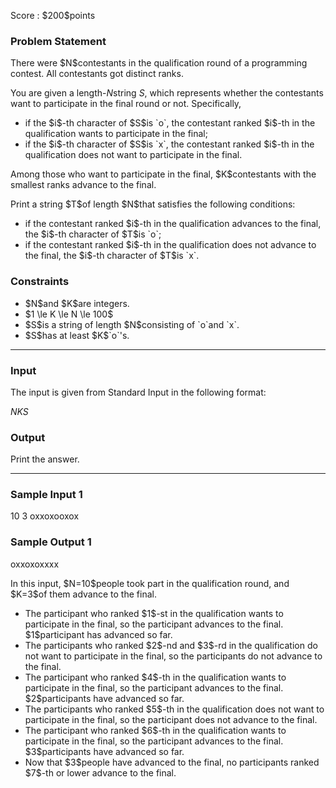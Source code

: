 
<div>

<span>

<span>

<p>
Score : $200$points
</p>

<div>

<section>

### **Problem Statement**

<p>
There were $N$contestants in the qualification round of a programming contest.  All contestants got distinct ranks. 

You are given a length-$N$string $S$, which represents whether the contestants want to participate in the final round or not.  Specifically,
</p>

<ul>

<li>
if the $i$-th character of $S$is `o`, the contestant ranked $i$-th in the qualification wants to participate in the final;
</li>

<li>
if the $i$-th character of $S$is `x`, the contestant ranked $i$-th in the qualification does not want to participate in the final.
</li>

</ul>

<p>
Among those who want to participate in the final, $K$contestants with the smallest ranks advance to the final.
</p>

<p>
Print a string $T$of length $N$that satisfies the following conditions:
</p>

<ul>

<li>
if the contestant ranked $i$-th in the qualification advances to the final, the $i$-th character of $T$is `o`;
</li>

<li>
if the contestant ranked $i$-th in the qualification does not advance to the final, the $i$-th character of $T$is `x`.
</li>

</ul>

</section>

</div>

<div>

<section>

### **Constraints**

<ul>

<li>
$N$and $K$are integers.
</li>

<li>
$1 \le K \le N \le 100$
</li>

<li>
$S$is a string of length $N$consisting of `o`and `x`.
</li>

<li>
$S$has at least $K$`o`'s.
</li>

</ul>

</section>

</div>

---

<div>

<div>

<section>

### **Input**

<p>
The input is given from Standard Input in the following format:
</p>

<div>

$N$$K$$S$
</div>

</section>

</div>

<div>

<section>

### **Output**

<p>
Print the answer.
</p>

</section>

</div>

</div>

---

<div>

<section>

### **Sample Input 1**

<div>

10 3
oxxoxooxox

</div>

</section>

</div>

<div>

<section>

### **Sample Output 1**

<div>

oxxoxoxxxx

</div>

<p>
In this input, $N=10$people took part in the qualification round, and $K=3$of them advance to the final.
</p>

<ul>

<li>
The participant who ranked $1$-st in the qualification wants to participate in the final, so the participant advances to the final.  $1$participant has advanced so far.
</li>

<li>
The participants who ranked $2$-nd and $3$-rd in the qualification do not want to participate in the final, so the participants do not advance to the final.
</li>

<li>
The participant who ranked $4$-th in the qualification wants to participate in the final, so the participant advances to the final.  $2$participants have advanced so far.
</li>

<li>
The participants who ranked $5$-th in the qualification does not want to participate in the final, so the participant does not advance to the final.
</li>

<li>
The participant who ranked $6$-th in the qualification wants to participate in the final, so the participant advances to the final.  $3$participants have advanced so far.
</li>

<li>
Now that $3$people have advanced to the final, no participants ranked $7$-th or lower advance to the final.
</li>

</ul>

</section>

</div>

</span>

</span>

</div>
